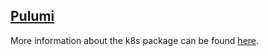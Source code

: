 ## [Pulumi](https://www.pulumi.com/)

More information about the k8s package can be found [here](https://www.pulumi.com/registry/packages/kubernetes/).
